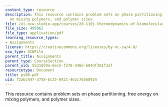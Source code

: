 ```yaml
---
content_type: resource
description: This resource contains problem sets on phase partitioning, free energy
  on mixing polymers, and polymer sizes.
file: /ol-ocw-studio-app/courses/20-110j-thermodynamics-of-biomolecular-systems-fall-2005/f2abc4473758bc250421462c76568924_ps08.pdf
file_size: 495062
file_type: application/pdf
learning_resource_types:
- Assignments
license: https://creativecommons.org/licenses/by-nc-sa/4.0/
ocw_type: OCWFile
parent_title: Assignments
parent_type: CourseSection
parent_uid: 5531d59a-6ec5-f278-246b-684df381f2af
resourcetype: Document
title: ps08.pdf
uid: f2abc447-3758-bc25-0421-462c76568924
---
```

This resource contains problem sets on phase partitioning, free energy on mixing polymers, and polymer sizes.